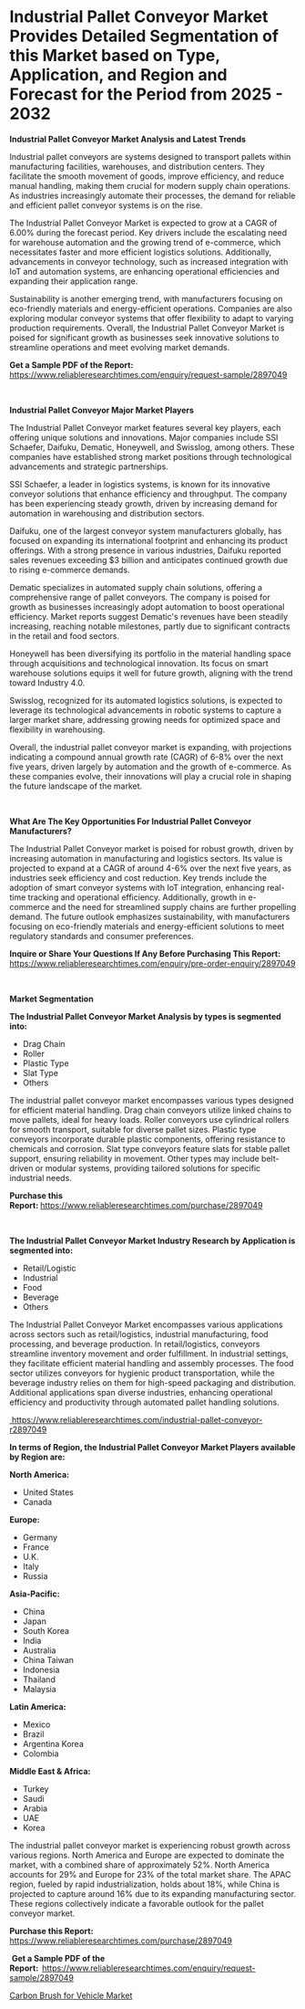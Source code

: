 <p><h1>Industrial Pallet Conveyor Market Provides Detailed Segmentation of this Market based on Type, Application, and Region and Forecast for the Period from 2025 - 2032</h1></p><p><strong>Industrial Pallet Conveyor Market Analysis and Latest Trends</strong></p>
<p><p>Industrial pallet conveyors are systems designed to transport pallets within manufacturing facilities, warehouses, and distribution centers. They facilitate the smooth movement of goods, improve efficiency, and reduce manual handling, making them crucial for modern supply chain operations. As industries increasingly automate their processes, the demand for reliable and efficient pallet conveyor systems is on the rise.</p><p>The Industrial Pallet Conveyor Market is expected to grow at a CAGR of 6.00% during the forecast period. Key drivers include the escalating need for warehouse automation and the growing trend of e-commerce, which necessitates faster and more efficient logistics solutions. Additionally, advancements in conveyor technology, such as increased integration with IoT and automation systems, are enhancing operational efficiencies and expanding their application range.</p><p>Sustainability is another emerging trend, with manufacturers focusing on eco-friendly materials and energy-efficient operations. Companies are also exploring modular conveyor systems that offer flexibility to adapt to varying production requirements. Overall, the Industrial Pallet Conveyor Market is poised for significant growth as businesses seek innovative solutions to streamline operations and meet evolving market demands.</p></p>
<p><strong>Get a Sample PDF of the Report:&nbsp;</strong> <a href="https://www.reliableresearchtimes.com/enquiry/request-sample/2897049?utm_campaign=3214&utm_medium=2&utm_source=Github&utm_content=ia&utm_term=15032025&utm_id=industrial-pallet-conveyor">https://www.reliableresearchtimes.com/enquiry/request-sample/2897049</a></p>
<p>&nbsp;</p>
<p><strong>Industrial Pallet Conveyor Major Market Players</strong></p>
<p><p>The Industrial Pallet Conveyor market features several key players, each offering unique solutions and innovations. Major companies include SSI Schaefer, Daifuku, Dematic, Honeywell, and Swisslog, among others. These companies have established strong market positions through technological advancements and strategic partnerships.</p><p>SSI Schaefer, a leader in logistics systems, is known for its innovative conveyor solutions that enhance efficiency and throughput. The company has been experiencing steady growth, driven by increasing demand for automation in warehousing and distribution sectors.</p><p>Daifuku, one of the largest conveyor system manufacturers globally, has focused on expanding its international footprint and enhancing its product offerings. With a strong presence in various industries, Daifuku reported sales revenues exceeding $3 billion and anticipates continued growth due to rising e-commerce demands.</p><p>Dematic specializes in automated supply chain solutions, offering a comprehensive range of pallet conveyors. The company is poised for growth as businesses increasingly adopt automation to boost operational efficiency. Market reports suggest Dematic's revenues have been steadily increasing, reaching notable milestones, partly due to significant contracts in the retail and food sectors.</p><p>Honeywell has been diversifying its portfolio in the material handling space through acquisitions and technological innovation. Its focus on smart warehouse solutions equips it well for future growth, aligning with the trend toward Industry 4.0.</p><p>Swisslog, recognized for its automated logistics solutions, is expected to leverage its technological advancements in robotic systems to capture a larger market share, addressing growing needs for optimized space and flexibility in warehousing.</p><p>Overall, the industrial pallet conveyor market is expanding, with projections indicating a compound annual growth rate (CAGR) of 6-8% over the next five years, driven largely by automation and the growth of e-commerce. As these companies evolve, their innovations will play a crucial role in shaping the future landscape of the market.</p></p>
<p>&nbsp;</p>
<p><strong>What Are The Key Opportunities For Industrial Pallet Conveyor Manufacturers?</strong></p>
<p><p>The Industrial Pallet Conveyor market is poised for robust growth, driven by increasing automation in manufacturing and logistics sectors. Its value is projected to expand at a CAGR of around 4-6% over the next five years, as industries seek efficiency and cost reduction. Key trends include the adoption of smart conveyor systems with IoT integration, enhancing real-time tracking and operational efficiency. Additionally, growth in e-commerce and the need for streamlined supply chains are further propelling demand. The future outlook emphasizes sustainability, with manufacturers focusing on eco-friendly materials and energy-efficient solutions to meet regulatory standards and consumer preferences.</p></p>
<p><strong>Inquire or Share Your Questions If Any Before Purchasing This Report:</strong> <a href="https://www.reliableresearchtimes.com/enquiry/pre-order-enquiry/2897049?utm_campaign=3214&utm_medium=2&utm_source=Github&utm_content=ia&utm_term=15032025&utm_id=industrial-pallet-conveyor">https://www.reliableresearchtimes.com/enquiry/pre-order-enquiry/2897049</a></p>
<p>&nbsp;</p>
<p><strong>Market Segmentation</strong></p>
<p><strong>The Industrial Pallet Conveyor Market Analysis by types is segmented into:</strong></p>
<p><ul><li> Drag Chain</li><li>Roller</li><li>Plastic Type</li><li>Slat Type</li><li>Others </li></ul></p>
<p><p>The industrial pallet conveyor market encompasses various types designed for efficient material handling. Drag chain conveyors utilize linked chains to move pallets, ideal for heavy loads. Roller conveyors use cylindrical rollers for smooth transport, suitable for diverse pallet sizes. Plastic type conveyors incorporate durable plastic components, offering resistance to chemicals and corrosion. Slat type conveyors feature slats for stable pallet support, ensuring reliability in movement. Other types may include belt-driven or modular systems, providing tailored solutions for specific industrial needs.</p></p>
<p><strong>Purchase this Report:&nbsp;</strong><a href="https://www.reliableresearchtimes.com/purchase/2897049?utm_campaign=3214&utm_medium=2&utm_source=Github&utm_content=ia&utm_term=15032025&utm_id=industrial-pallet-conveyor">https://www.reliableresearchtimes.com/purchase/2897049</a></p>
<p>&nbsp;</p>
<p><strong>The Industrial Pallet Conveyor Market Industry Research by Application is segmented into:</strong></p>
<p><ul><li> Retail/Logistic</li><li>Industrial</li><li>Food</li><li>Beverage</li><li>Others </li></ul></p>
<p><p>The Industrial Pallet Conveyor Market encompasses various applications across sectors such as retail/logistics, industrial manufacturing, food processing, and beverage production. In retail/logistics, conveyors streamline inventory movement and order fulfillment. In industrial settings, they facilitate efficient material handling and assembly processes. The food sector utilizes conveyors for hygienic product transportation, while the beverage industry relies on them for high-speed packaging and distribution. Additional applications span diverse industries, enhancing operational efficiency and productivity through automated pallet handling solutions.</p></p>
<p><a href="https://www.reliableresearchtimes.com/industrial-pallet-conveyor-r2897049?utm_campaign=3214&utm_medium=2&utm_source=Github&utm_content=ia&utm_term=15032025&utm_id=industrial-pallet-conveyor">&nbsp;https://www.reliableresearchtimes.com/industrial-pallet-conveyor-r2897049</a></p>
<p><strong>In terms of Region, the Industrial Pallet Conveyor Market Players available by Region are:</strong></p>
<p>
    <p> <strong> North America: </strong>
        <ul>
            <li>United States</li>
            <li>Canada</li>
        </ul>
        </p> 
    <p> <strong> Europe: </strong>
        <ul>
            <li>Germany</li>
            <li>France</li>
            <li>U.K.</li>
            <li>Italy</li>
            <li>Russia</li>
        </ul>
        </p> 
    <p> <strong> Asia-Pacific: </strong>
        <ul>
            <li>China</li>
            <li>Japan</li>
            <li>South Korea</li>
            <li>India</li>
            <li>Australia</li>
            <li>China Taiwan</li>
            <li>Indonesia</li>
            <li>Thailand</li>
            <li>Malaysia</li>
        </ul>
        </p> 
    <p> <strong> Latin America: </strong>
        <ul>
            <li>Mexico</li>
            <li>Brazil</li>
            <li>Argentina Korea</li>
            <li>Colombia</li>
        </ul>
        </p> 
    <p> <strong> Middle East & Africa: </strong>
        <ul>
            <li>Turkey</li>
            <li>Saudi</li>
            <li>Arabia</li>
            <li>UAE</li>
            <li>Korea</li>
        </ul>
    </p>
    </p>
<p><p>The industrial pallet conveyor market is experiencing robust growth across various regions. North America and Europe are expected to dominate the market, with a combined share of approximately 52%. North America accounts for 29% and Europe for 23% of the total market share. The APAC region, fueled by rapid industrialization, holds about 18%, while China is projected to capture around 16% due to its expanding manufacturing sector. These regions collectively indicate a favorable outlook for the pallet conveyor market.</p></p>
<p><strong>Purchase this Report: </strong><a href="https://www.reliableresearchtimes.com/purchase/2897049?utm_campaign=3214&utm_medium=2&utm_source=Github&utm_content=ia&utm_term=15032025&utm_id=industrial-pallet-conveyor">https://www.reliableresearchtimes.com/purchase/2897049</a></p>
<p>&nbsp;<strong>Get a Sample PDF of the Report:&nbsp;&nbsp;</strong><a href="https://www.reliableresearchtimes.com/enquiry/request-sample/2897049?utm_campaign=3214&utm_medium=2&utm_source=Github&utm_content=ia&utm_term=15032025&utm_id=industrial-pallet-conveyor">https://www.reliableresearchtimes.com/enquiry/request-sample/2897049</a></p>
<p><strong></strong></p>
<p><p><a href="https://github.com/saeiddaemo/Market-Research-Report-List-1/blob/main/carbon-brush-for-vehicle-market.md?utm_campaign=3214&utm_medium=2&utm_source=Github&utm_content=ia&utm_term=15032025&utm_id=industrial-pallet-conveyor">Carbon Brush for Vehicle Market</a></p></p>